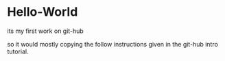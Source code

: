 # Hello-World
its my first work on git-hub

so it would mostly copying the follow instructions given in the git-hub intro tutorial.
